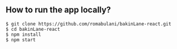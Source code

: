
## How to run the app locally?
```
$ git clone https://github.com/romabulani/bakinLane-react.git
$ cd bakinLane-react
$ npm install
$ npm start
```

